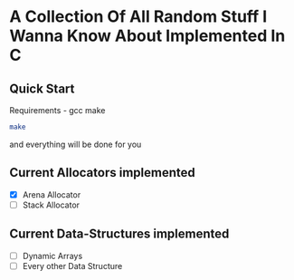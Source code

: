 # A Collection Of All Random Stuff I Wanna Know About Implemented In C

## Quick Start
Requirements - gcc make
```sh
make
```
and everything will be done for you

## Current Allocators implemented
- [x] Arena Allocator
- [ ] Stack Allocator

## Current Data-Structures implemented
- [ ] Dynamic Arrays
- [ ] Every other Data Structure